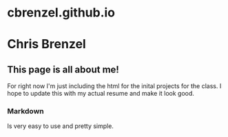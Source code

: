 cbrenzel.github.io
==================
Chris Brenzel
====================

This page is all about me!
--------------------------

For right now I'm just including the html for the inital projects for the class. I hope 
to update this with my actual resume and make it look good.  

### Markdown 

Is very easy to use and pretty simple. 






